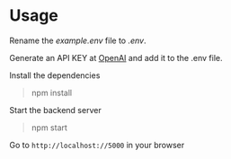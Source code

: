 # Usage

Rename the _example.env_ file to _.env_.

Generate an API KEY at [OpenAI](https://beta.openai.com) and add it to the .env file.

Install the dependencies

> npm install

Start the backend server

> npm start

Go to `http://localhost://5000` in your browser
